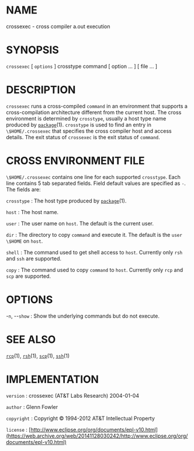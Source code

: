 # NAME

crossexec - cross compiler a.out execution

# SYNOPSIS

`crossexec` \[ `options` \] crosstype command \[ option ... \] \[ file ... \]

# DESCRIPTION

`crossexec` runs a cross-compiled `command` in an environment that
supports a cross-compilation architecture different from the current
host. The cross environment is determined by `crosstype`, usually a host
type name produced by
[`package`](/web/20141128030242/http://www2.research.att.com/~astopen/man/man1/package.html)(1).
`crosstype` is used to find an entry in `\$HOME/.crossexec` that
specifies the cross compiler host and access details.
The exit status of `crossexec` is the exit status of `command`.

# CROSS ENVIRONMENT FILE

`\$HOME/.crossexec` contains one line for each supported `crosstype`.
Each line contains 5 tab separated fields. Field default values are
specified as `-`. The fields are:

`crosstype`
:   The host type produced by
    [`package`](/web/20141128030242/http://www2.research.att.com/~astopen/man/man1/package.html)(1).

`host`
: The host name.

`user`
: The user name on `host`. The default is the current user.

`dir`
: The directory to copy `command` and execute it. The default is the
    `user` `\$HOME` on `host`.

`shell`
:   The command used to get shell access to `host`. Currently only
    `rsh` and `ssh` are supported.

`copy`
: The command used to copy `command` to `host`. Currently only `rcp`
    and `scp` are supported.

# OPTIONS

-`n`, --`show`
:   Show the underlying commands but do not execute.

# SEE ALSO

[`rcp`](/web/20141128030242/http://www2.research.att.com/~astopen/man/man1/rcp.html)(1),
[`rsh`](/web/20141128030242/http://www2.research.att.com/~astopen/man/man1/rsh.html)(1),
[`scp`](/web/20141128030242/http://www2.research.att.com/~astopen/man/man1/scp.html)(1),
[`ssh`](/web/20141128030242/http://www2.research.att.com/~astopen/man/man1/ssh.html)(1)

# IMPLEMENTATION

`version`
:   crossexec (AT&T Labs Research) 2004-01-04

`author`
:   Glenn Fowler

`copyright`
:   Copyright © 1994-2012 AT&T Intellectual Property

`license`
:   [http://www.eclipse.org/org/documents/epl-v10.html](https://web.archive.org/web/20141128030242/http://www.eclipse.org/org/documents/epl-v10.html)



